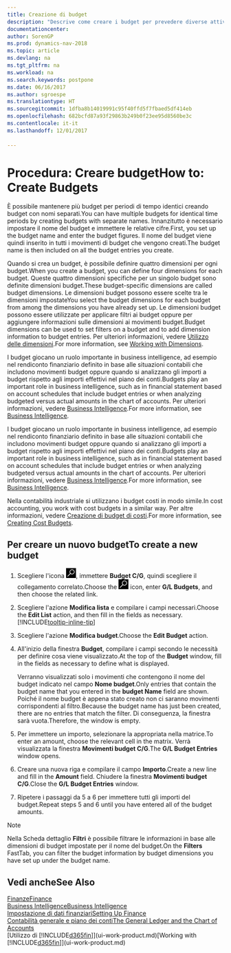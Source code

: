 ```yaml
---
title: Creazione di budget
description: "Descrive come creare i budget per prevedere diverse attività finanziarie e assegnare le dimensioni per scopi di business intelligence."
documentationcenter: 
author: SorenGP
ms.prod: dynamics-nav-2018
ms.topic: article
ms.devlang: na
ms.tgt_pltfrm: na
ms.workload: na
ms.search.keywords: postpone
ms.date: 06/16/2017
ms.author: sgroespe
ms.translationtype: HT
ms.sourcegitcommit: 1dfba8b14019991c95f40ffd5f7fbaed5df414eb
ms.openlocfilehash: 682bcfd87a93f29863b249b0f23ee95d8560be3c
ms.contentlocale: it-it
ms.lasthandoff: 12/01/2017

---
```

# <a name="how-to-create--budgets"></a><span data-ttu-id="37de1-103">Procedura: Creare budget</span><span class="sxs-lookup"><span data-stu-id="37de1-103">How to: Create  Budgets</span></span>
<span data-ttu-id="37de1-104">È possibile mantenere più budget per periodi di tempo identici creando budget con nomi separati.</span><span class="sxs-lookup"><span data-stu-id="37de1-104">You can have multiple budgets for identical time periods by creating budgets with separate names.</span></span> <span data-ttu-id="37de1-105">Innanzitutto è necessario impostare il nome del budget e immettere le relative cifre.</span><span class="sxs-lookup"><span data-stu-id="37de1-105">First, you set up the budget name and enter the budget figures.</span></span> <span data-ttu-id="37de1-106">Il nome del budget viene quindi inserito in tutti i movimenti di budget che vengono creati.</span><span class="sxs-lookup"><span data-stu-id="37de1-106">The budget name is then included on all the budget entries you create.</span></span>  

 <span data-ttu-id="37de1-107">Quando si crea un budget, è possibile definire quattro dimensioni per ogni budget.</span><span class="sxs-lookup"><span data-stu-id="37de1-107">When you create a budget, you can define four dimensions for each budget.</span></span> <span data-ttu-id="37de1-108">Queste quattro dimensioni specifiche per un singolo budget sono definite dimensioni budget.</span><span class="sxs-lookup"><span data-stu-id="37de1-108">These budget-specific dimensions are called budget dimensions.</span></span> <span data-ttu-id="37de1-109">Le dimensioni budget possono essere scelte tra le dimensioni impostate</span><span class="sxs-lookup"><span data-stu-id="37de1-109">You select the budget dimensions for each budget from among the dimensions you have already set up.</span></span> <span data-ttu-id="37de1-110">Le dimensioni budget possono essere utilizzate per applicare filtri ai budget oppure per aggiungere informazioni sulle dimensioni ai movimenti budget.</span><span class="sxs-lookup"><span data-stu-id="37de1-110">Budget dimensions can be used to set filters on a budget and to add dimension information to budget entries.</span></span> <span data-ttu-id="37de1-111">Per ulteriori informazioni, vedere [Utilizzo delle dimensioni](finance-dimensions.md).</span><span class="sxs-lookup"><span data-stu-id="37de1-111">For more information, see [Working with Dimensions](finance-dimensions.md).</span></span>

 <span data-ttu-id="37de1-112">I budget giocano un ruolo importante in business intelligence, ad esempio nel rendiconto finanziario definito in base alle situazioni contabili che includono movimenti budget oppure quando si analizzano gli importi a budget rispetto agli importi effettivi nel piano dei conti.</span><span class="sxs-lookup"><span data-stu-id="37de1-112">Budgets play an important role in business intelligence, such as in financial statement based on account schedules that include budget entries or when analyzing budgeted versus actual amounts in the chart of accounts.</span></span> <span data-ttu-id="37de1-113">Per ulteriori informazioni, vedere [Business Intelligence](bi.md).</span><span class="sxs-lookup"><span data-stu-id="37de1-113">For more information, see [Business Intelligence](bi.md).</span></span>

 <span data-ttu-id="37de1-114">I budget giocano un ruolo importante in business intelligence, ad esempio nel rendiconto finanziario definito in base alle situazioni contabili che includono movimenti budget oppure quando si analizzano gli importi a budget rispetto agli importi effettivi nel piano dei conti.</span><span class="sxs-lookup"><span data-stu-id="37de1-114">Budgets play an important role in business intelligence, such as in financial statement based on account schedules that include budget entries or when analyzing budgeted versus actual amounts in the chart of accounts.</span></span> <span data-ttu-id="37de1-115">Per ulteriori informazioni, vedere [Business Intelligence](bi.md).</span><span class="sxs-lookup"><span data-stu-id="37de1-115">For more information, see [Business Intelligence](bi.md).</span></span>

<span data-ttu-id="37de1-116">Nella contabilità industriale si utilizzano i budget costi in modo simile.</span><span class="sxs-lookup"><span data-stu-id="37de1-116">In cost accounting, you work with cost budgets in a similar way.</span></span> <span data-ttu-id="37de1-117">Per altre informazioni, vedere [Creazione di budget di costi](finance-create-cost-budgets.md).</span><span class="sxs-lookup"><span data-stu-id="37de1-117">For more information, see [Creating Cost Budgets](finance-create-cost-budgets.md).</span></span>    

## <a name="to-create-a-new-budget"></a><span data-ttu-id="37de1-118">Per creare un nuovo budget</span><span class="sxs-lookup"><span data-stu-id="37de1-118">To create a new budget</span></span>  

1. <span data-ttu-id="37de1-119">Scegliere l'icona ![Cerca pagina o report](media/ui-search/search_small.png "icona Cerca pagina o report"), immettere **Budget C/G**, quindi scegliere il collegamento correlato.</span><span class="sxs-lookup"><span data-stu-id="37de1-119">Choose the ![Search for Page or Report](media/ui-search/search_small.png "Search for Page or Report icon") icon, enter **G/L Budgets**, and then choose the related link.</span></span>  
2. <span data-ttu-id="37de1-120">Scegliere l'azione **Modifica lista** e compilare i campi necessari.</span><span class="sxs-lookup"><span data-stu-id="37de1-120">Choose the **Edit List** action, and then fill in the fields as necessary.</span></span> [!INCLUDE[tooltip-inline-tip](includes/tooltip-inline-tip_md.md)]  
3. <span data-ttu-id="37de1-121">Scegliere l'azione **Modifica budget**.</span><span class="sxs-lookup"><span data-stu-id="37de1-121">Choose the **Edit Budget** action.</span></span>
4. <span data-ttu-id="37de1-122">All'inizio della finestra **Budget**, compilare i campi secondo le necessità per definire cosa viene visualizzato.</span><span class="sxs-lookup"><span data-stu-id="37de1-122">At the top of the **Budget** window, fill in the fields as necessary to define what is displayed.</span></span>  

    <span data-ttu-id="37de1-123">Verranno visualizzati solo i movimenti che contengono il nome del budget indicato nel campo **Nome budget**.</span><span class="sxs-lookup"><span data-stu-id="37de1-123">Only entries that contain the budget name that you entered in the **budget Name** field are shown.</span></span> <span data-ttu-id="37de1-124">Poiché il nome budget è appena stato creato non ci saranno movimenti corrispondenti al filtro.</span><span class="sxs-lookup"><span data-stu-id="37de1-124">Because the budget name has just been created, there are no entries that match the filter.</span></span> <span data-ttu-id="37de1-125">Di conseguenza, la finestra sarà vuota.</span><span class="sxs-lookup"><span data-stu-id="37de1-125">Therefore, the window is empty.</span></span>  
5. <span data-ttu-id="37de1-126">Per immettere un importo, selezionare la appropriata nella matrice.</span><span class="sxs-lookup"><span data-stu-id="37de1-126">To enter an amount, choose the relevant cell in the matrix.</span></span> <span data-ttu-id="37de1-127">Verrà visualizzata la finestra **Movimenti budget C/G**.</span><span class="sxs-lookup"><span data-stu-id="37de1-127">The **G/L Budget Entries** window opens.</span></span>  
6. <span data-ttu-id="37de1-128">Creare una nuova riga e compilare il campo **Importo**.</span><span class="sxs-lookup"><span data-stu-id="37de1-128">Create a new line and fill in the **Amount** field.</span></span> <span data-ttu-id="37de1-129">Chiudere la finestra **Movimenti budget C/G**.</span><span class="sxs-lookup"><span data-stu-id="37de1-129">Close the **G/L Budget Entries** window.</span></span>  
7. <span data-ttu-id="37de1-130">Ripetere i passaggi da 5 a 6 per immettere tutti gli importi del budget.</span><span class="sxs-lookup"><span data-stu-id="37de1-130">Repeat steps 5 and 6 until you have entered all of the budget amounts.</span></span>  

> [!NOTE]  
>  <span data-ttu-id="37de1-131">Nella Scheda dettaglio **Filtri** è possibile filtrare le informazioni in base alle dimensioni di budget impostate per il nome del budget.</span><span class="sxs-lookup"><span data-stu-id="37de1-131">On the **Filters** FastTab, you can filter the budget information by budget dimensions you have set up under the budget name.</span></span>   

## <a name="see-also"></a><span data-ttu-id="37de1-132">Vedi anche</span><span class="sxs-lookup"><span data-stu-id="37de1-132">See Also</span></span>
[<span data-ttu-id="37de1-133">Finanze</span><span class="sxs-lookup"><span data-stu-id="37de1-133">Finance</span></span>](finance.md)  
[<span data-ttu-id="37de1-134">Business Intelligence</span><span class="sxs-lookup"><span data-stu-id="37de1-134">Business Intelligence</span></span>](bi.md)  
[<span data-ttu-id="37de1-135">Impostazione di dati finanziari</span><span class="sxs-lookup"><span data-stu-id="37de1-135">Setting Up Finance</span></span>](finance-setup-finance.md)  
[<span data-ttu-id="37de1-136">Contabilità generale e piano dei conti</span><span class="sxs-lookup"><span data-stu-id="37de1-136">The General Ledger and the Chart of Accounts</span></span>](finance-general-ledger.md)  
<span data-ttu-id="37de1-137">[Utilizzo di [!INCLUDE[d365fin](includes/d365fin_md.md)]](ui-work-product.md)</span><span class="sxs-lookup"><span data-stu-id="37de1-137">[Working with [!INCLUDE[d365fin](includes/d365fin_md.md)]](ui-work-product.md)</span></span>  

